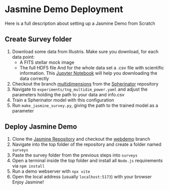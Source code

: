 # Jasmine Demo Deployment

Here is a full description about setting up a Jasmine Demo from Scratch

## Create Survey folder
1. Download some data from Illustris. Make sure you download, for each data point:
	* A FITS stellar mock image
	* The full HDF5 file
   And for the whole data set a .csv file with scientific information.
   This [Jupyter Notebook](https://github.com/SirrahErydya/jasmine/blob/webdemo/get-tng-multidim.ipynb) will help you downloading the data correctly
2. Checkout the branch [multidimensions](https://github.com/HITS-AIN/Spherinator/tree/multidimensions) from the [Spherinator](https://github.com/HITS-AIN/Spherinator) repository
3. Navigate to `experiments/tng_multidim_power.yaml` and adjust the parameters holding the path to your data and info.csv
4. Train a Spherinator model with this configuration
5. Run `make_jasmine_survey.py`, giving the path to the trained model as a parameter

## Deploy Jasmine Demo
1. Clone the [Jasmine Repository](https://github.com/SirrahErydya/jasmine) and checkout the [webdemo](https://github.com/SirrahErydya/jasmine/tree/webdemo) branch
2. Navigate into the top folder of the repository and create a folder named `surveys`
3. Paste the survey folder from the previous steps into `surveys`
4. Open a terminal inside the top folder and install all `Node.js` requirements via `npm install`
5. Run a demo webserver with `npx vite`
6. Open the local address (usually `localhost:5173`) with your browser
Enjoy Jasmine!
